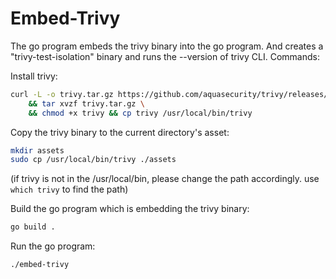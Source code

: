 # Embed-Trivy

The go program embeds the trivy binary into the go program. And creates a "trivy-test-isolation" binary and runs the --version of trivy CLI. Commands:

Install trivy:
```bash
curl -L -o trivy.tar.gz https://github.com/aquasecurity/trivy/releases/download/v0.52.0/trivy_0.52.0_Linux-64bit.tar.gz \
    && tar xvzf trivy.tar.gz \
    && chmod +x trivy && cp trivy /usr/local/bin/trivy
```

Copy the trivy binary to the current directory's asset:
```bash
mkdir assets
sudo cp /usr/local/bin/trivy ./assets
```
(if trivy is not in the /usr/local/bin, please change the path accordingly. use `which trivy` to find the path)

Build the go program which is embedding the trivy binary:
```bash
go build .
```

Run the go program:
```bash
./embed-trivy
```